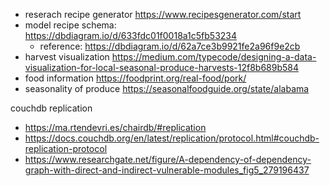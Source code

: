 
- reserach recipe generator https://www.recipesgenerator.com/start
- model recipe schema: https://dbdiagram.io/d/633fdc01f0018a1c5fb53234
	- reference: https://dbdiagram.io/d/62a7ce3b9921fe2a96f9e2cb
- harvest visualization https://medium.com/typecode/designing-a-data-visualization-for-local-seasonal-produce-harvests-12f8b689b584
- food information https://foodprint.org/real-food/pork/
- seasonality of produce https://seasonalfoodguide.org/state/alabama

couchdb replication
- https://ma.rtendevri.es/chairdb/#replication
- https://docs.couchdb.org/en/latest/replication/protocol.html#couchdb-replication-protocol
- https://www.researchgate.net/figure/A-dependency-of-dependency-graph-with-direct-and-indirect-vulnerable-modules_fig5_279196437